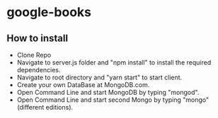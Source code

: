 # google-books
## How to install 
- Clone Repo
- Navigate to server.js folder and "npm install" to install the required dependencies.
- Navigate to root directory and "yarn start" to start client.
- Create your own DataBase at MongoDB.com.
- Open Command Line and start MongoDB by typing "mongod".
- Open Command Line and start second Mongo by typing "mongo" (different editions).

